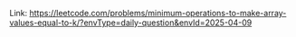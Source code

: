 Link: https://leetcode.com/problems/minimum-operations-to-make-array-values-equal-to-k/?envType=daily-question&envId=2025-04-09